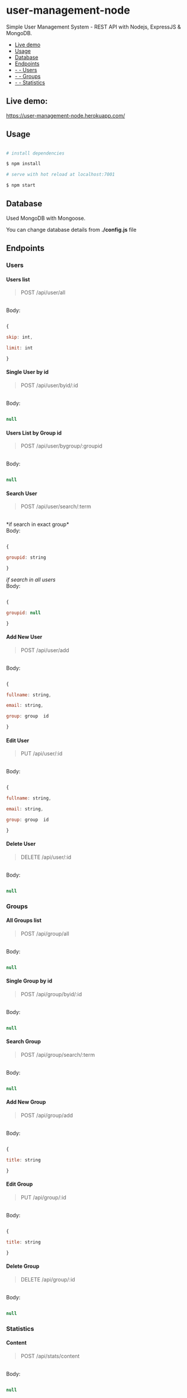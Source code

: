 
# user-management-node

Simple User Management System - REST API with Nodejs, ExpressJS &amp; MongoDB.

  
  

 - [Live demo](#live-demo)
 - [Usage](#usage)
 - [Database](#database)
 - [Endpoints](#endpoints)
 - [ - - Users](#users)
 - [ - - Groups](#groups)
 - [ - - Statistics](#statistics)

## Live demo:

https://user-management-node.herokuapp.com/

  
  

## Usage

  

``` bash

# install dependencies

$ npm install

# serve with hot reload at localhost:7001

$ npm start

```

  

## Database

Used MongoDB with Mongoose. <br />

You can change database details from **./config.js** file

  
  

## Endpoints

### Users

#### Users list

> POST /api/user/all

<br />
Body:

```javascript

{

skip: int,

limit: int

}

```

  

#### Single User by id

> POST /api/user/byid/:id

<br />
Body:

```javascript

null

```

  

#### Users List by Group id

> POST /api/user/bygroup/:groupid

<br />
Body:

```javascript

null

```

  

#### Search User

> POST /api/user/search/:term

<br />
*if search in exact group*
<br />
Body:

```javascript

{

groupid: string

}

```
*if search in all users*
<br />
Body:
```javascript

{

groupid: null

}

```

  

#### Add New User

> POST /api/user/add

<br />
Body:

```javascript

{

fullname: string,

email: string,

group: group  id

}

```

  

#### Edit User

> PUT /api/user/:id

<br />
Body:

```javascript

{

fullname: string,

email: string,

group: group  id

}

```

  
  

#### Delete User

> DELETE /api/user/:id

<br />
Body:

```javascript

null

```

  

### Groups

#### All Groups list

> POST /api/group/all

<br />
Body:

```javascript

null

```

  

#### Single Group by id

> POST /api/group/byid/:id

<br />
Body:

```javascript

null

```

  

#### Search Group

> POST /api/group/search/:term

<br />
Body:

```javascript

null

```

  

#### Add New Group

> POST /api/group/add

<br />
Body:

```javascript

{

title: string

}

```

  

#### Edit Group

> PUT /api/group/:id

<br />
Body:

```javascript

{

title: string

}

```

  
  

#### Delete Group

> DELETE /api/group/:id

<br />
Body:

```javascript

null

```

  

### Statistics

#### Content

> POST /api/stats/content

<br />
Body:

```javascript

null

```
